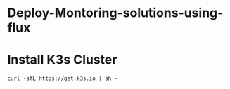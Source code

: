 # Deploy-Montoring-solutions-using-flux

# Install K3s Cluster

```
curl -sfL https://get.k3s.io | sh -
```
